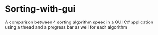 # Sorting-with-gui
A comparison between 4 sorting algorithm speed in a GUI C# application using a thread and a progress bar as well for each algorithm
